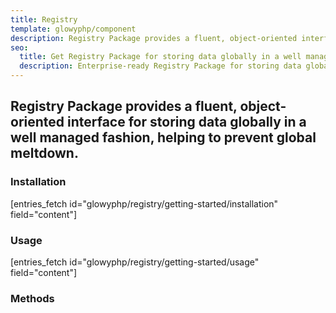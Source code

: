 ```yaml
---
title: Registry
template: glowyphp/component
description: Registry Package provides a fluent, object-oriented interface for storing data globally in a well managed fashion, helping to prevent global meltdown.
seo:
  title: Get Registry Package for storing data globally in a well managed fashion, helping to prevent global meltdown
  description: Enterprise-ready Registry Package for storing data globally in a well managed fashion, helping to prevent global meltdown
---
```


<h2 class="font-normal text-lg">
Registry Package provides a fluent, object-oriented interface for storing data globally in a well managed fashion, helping to prevent global meltdown.
</h2>

### Installation

[entries_fetch id="glowyphp/registry/getting-started/installation" field="content"]

### Usage

[entries_fetch id="glowyphp/registry/getting-started/usage" field="content"]

### Methods
